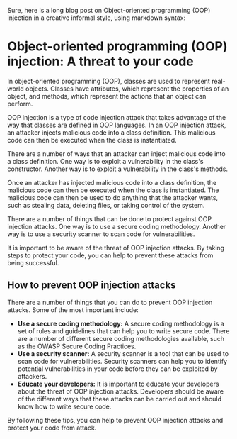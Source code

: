 Sure, here is a long blog post on Object-oriented programming (OOP) injection in a creative informal style, using markdown syntax:

# Object-oriented programming (OOP) injection: A threat to your code

In object-oriented programming (OOP), classes are used to represent real-world objects. Classes have attributes, which represent the properties of an object, and methods, which represent the actions that an object can perform.

OOP injection is a type of code injection attack that takes advantage of the way that classes are defined in OOP languages. In an OOP injection attack, an attacker injects malicious code into a class definition. This malicious code can then be executed when the class is instantiated.

There are a number of ways that an attacker can inject malicious code into a class definition. One way is to exploit a vulnerability in the class's constructor. Another way is to exploit a vulnerability in the class's methods.

Once an attacker has injected malicious code into a class definition, the malicious code can then be executed when the class is instantiated. The malicious code can then be used to do anything that the attacker wants, such as stealing data, deleting files, or taking control of the system.

There are a number of things that can be done to protect against OOP injection attacks. One way is to use a secure coding methodology. Another way is to use a security scanner to scan code for vulnerabilities.

It is important to be aware of the threat of OOP injection attacks. By taking steps to protect your code, you can help to prevent these attacks from being successful.

## How to prevent OOP injection attacks

There are a number of things that you can do to prevent OOP injection attacks. Some of the most important include:

* **Use a secure coding methodology:** A secure coding methodology is a set of rules and guidelines that can help you to write secure code. There are a number of different secure coding methodologies available, such as the OWASP Secure Coding Practices.
* **Use a security scanner:** A security scanner is a tool that can be used to scan code for vulnerabilities. Security scanners can help you to identify potential vulnerabilities in your code before they can be exploited by attackers.
* **Educate your developers:** It is important to educate your developers about the threat of OOP injection attacks. Developers should be aware of the different ways that these attacks can be carried out and should know how to write secure code.

By following these tips, you can help to prevent OOP injection attacks and protect your code from attack.